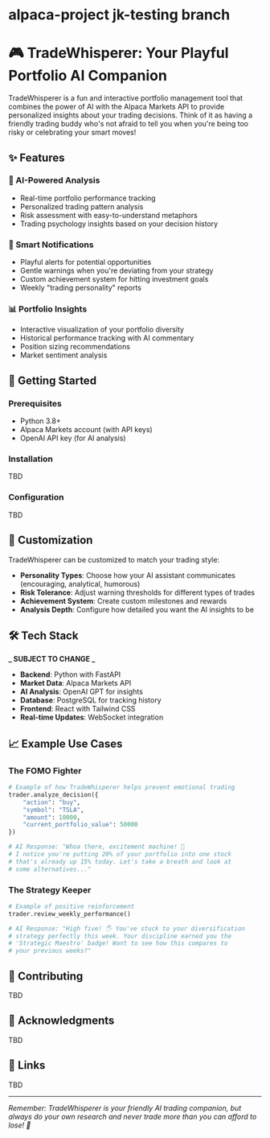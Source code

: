 # alpaca-project jk-testing branch

# 🎮 TradeWhisperer: Your Playful Portfolio AI Companion

TradeWhisperer is a fun and interactive portfolio management tool that combines the power of AI with the Alpaca Markets API to provide personalized insights about your trading decisions. Think of it as having a friendly trading buddy who's not afraid to tell you when you're being too risky or celebrating your smart moves!

## ✨ Features

### 🤖 AI-Powered Analysis

- Real-time portfolio performance tracking
- Personalized trading pattern analysis
- Risk assessment with easy-to-understand metaphors
- Trading psychology insights based on your decision history

### 🎯 Smart Notifications

- Playful alerts for potential opportunities
- Gentle warnings when you're deviating from your strategy
- Custom achievement system for hitting investment goals
- Weekly "trading personality" reports

### 📊 Portfolio Insights

- Interactive visualization of your portfolio diversity
- Historical performance tracking with AI commentary
- Position sizing recommendations
- Market sentiment analysis

## 🚀 Getting Started

### Prerequisites

- Python 3.8+
- Alpaca Markets account (with API keys)
- OpenAI API key (for AI analysis)

### Installation

TBD

### Configuration

TBD

## 🎨 Customization

TradeWhisperer can be customized to match your trading style:

- **Personality Types**: Choose how your AI assistant communicates (encouraging, analytical, humorous)
- **Risk Tolerance**: Adjust warning thresholds for different types of trades
- **Achievement System**: Create custom milestones and rewards
- **Analysis Depth**: Configure how detailed you want the AI insights to be

## 🛠️ Tech Stack

**_ SUBJECT TO CHANGE _**

- **Backend**: Python with FastAPI
- **Market Data**: Alpaca Markets API
- **AI Analysis**: OpenAI GPT for insights
- **Database**: PostgreSQL for tracking history
- **Frontend**: React with Tailwind CSS
- **Real-time Updates**: WebSocket integration

## 📈 Example Use Cases

### The FOMO Fighter

```python
# Example of how TradeWhisperer helps prevent emotional trading
trader.analyze_decision({
    "action": "buy",
    "symbol": "TSLA",
    "amount": 10000,
    "current_portfolio_value": 50000
})

# AI Response: "Whoa there, excitement machine! 🎢
# I notice you're putting 20% of your portfolio into one stock
# that's already up 15% today. Let's take a breath and look at
# some alternatives..."
```

### The Strategy Keeper

```python
# Example of positive reinforcement
trader.review_weekly_performance()

# AI Response: "High five! 🖐️ You've stuck to your diversification
# strategy perfectly this week. Your discipline earned you the
# 'Strategic Maestro' badge! Want to see how this compares to
# your previous weeks?"
```

## 🤝 Contributing

TBD

## 🙏 Acknowledgments

TBD

## 🔗 Links

TBD

---

_Remember: TradeWhisperer is your friendly AI trading companion, but always do your own research and never trade more than you can afford to lose! 🎲_
